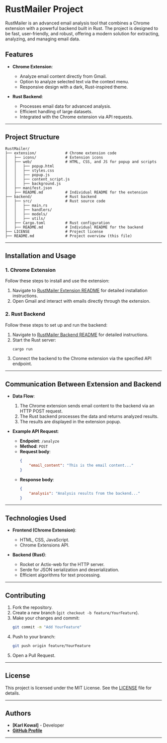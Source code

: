 # RustMailer Project

RustMailer is an advanced email analysis tool that combines a Chrome extension with a powerful backend built in Rust. The project is designed to be fast, user-friendly, and robust, offering a modern solution for extracting, analyzing, and managing email data.

## Features

- **Chrome Extension**:
  - Analyze email content directly from Gmail.
  - Option to analyze selected text via the context menu.
  - Responsive design with a dark, Rust-inspired theme.

- **Rust Backend**:
  - Processes email data for advanced analysis.
  - Efficient handling of large datasets.
  - Integrated with the Chrome extension via API requests.

---

## Project Structure

```
RustMailer/
├── extension/             # Chrome extension code
│   ├── icons/             # Extension icons
│   ├── web/               # HTML, CSS, and JS for popup and scripts
│   │   ├── popup.html
│   │   ├── styles.css
│   │   ├── popup.js
│   │   ├── content_script.js
│   │   ├── background.js
│   ├── manifest.json
│   ├── README.md          # Individual README for the extension
├── backend/               # Rust backend
│   ├── src/               # Rust source code
│   │   ├── main.rs
│   │   ├── handlers/
│   │   ├── models/
│   │   ├── utils/
│   ├── Cargo.toml         # Rust configuration
│   ├── README.md          # Individual README for the backend
├── LICENSE                # Project license
├── README.md              # Project overview (this file)
```

---

## Installation and Usage

### **1. Chrome Extension**
Follow these steps to install and use the extension:

1. Navigate to [RustMailer Extension README](./extension/README.md) for detailed installation instructions.
2. Open Gmail and interact with emails directly through the extension.

### **2. Rust Backend**
Follow these steps to set up and run the backend:

1. Navigate to [RustMailer Backend README](./backend/README.md) for detailed instructions.
2. Start the Rust server:
   ```bash
   cargo run
   ```
3. Connect the backend to the Chrome extension via the specified API endpoint.

---

## Communication Between Extension and Backend

- **Data Flow**:
  1. The Chrome extension sends email content to the backend via an HTTP POST request.
  2. The Rust backend processes the data and returns analyzed results.
  3. The results are displayed in the extension popup.

- **Example API Request**:
  - **Endpoint**: `/analyze`
  - **Method**: `POST`
  - **Request body**:
    ```json
    {
        "email_content": "This is the email content..."
    }
    ```
  - **Response body**:
    ```json
    {
        "analysis": "Analysis results from the backend..."
    }
    ```

---

## Technologies Used

- **Frontend (Chrome Extension)**:
  - HTML, CSS, JavaScript.
  - Chrome Extensions API.

- **Backend (Rust)**:
  - Rocket or Actix-web for the HTTP server.
  - Serde for JSON serialization and deserialization.
  - Efficient algorithms for text processing.

---

## Contributing

1. Fork the repository.
2. Create a new branch (`git checkout -b feature/YourFeature`).
3. Make your changes and commit:
   ```bash
   git commit -m "Add YourFeature"
   ```
4. Push to your branch:
   ```bash
   git push origin feature/YourFeature
   ```
5. Open a Pull Request.

---

## License

This project is licensed under the MIT License. See the [LICENSE](./LICENSE.txt) file for details.

---

## Authors

- **[Karl Kowal]** - Developer
- **[GitHub Profile](https://github.com/K0nny16)**

---
